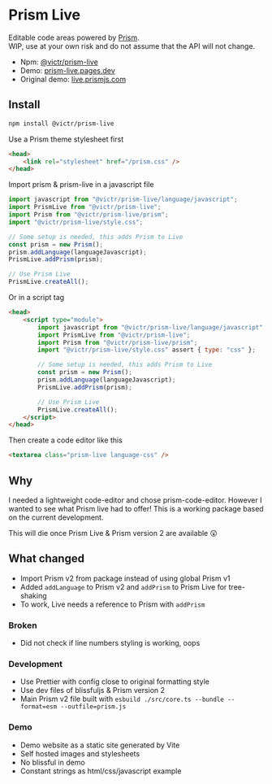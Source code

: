 # Prism Live

Editable code areas powered by [Prism](https://prismjs.com/).    
WIP, use at your own risk and do not assume that the API will not change.

- Npm: [@victr/prism-live](https://www.npmjs.com/package/@victr/prism-live)
- Demo: [prism-live.pages.dev](https://prism-live.pages.dev)
- Original demo: [live.prismjs.com](https://live.prismjs.com)

## Install

```bash
npm install @victr/prism-live
```

Use a Prism theme stylesheet first

```html
<head>
    <link rel="stylesheet" href="/prism.css" />
</head>
```

Import prism & prism-live in a javascript file

```javascript
import javascript from "@victr/prism-live/language/javascript";
import PrismLive from "@victr/prism-live";
import Prism from "@victr/prism-live/prism";
import "@victr/prism-live/style.css";

// Some setup is needed, this adds Prism to Live
const prism = new Prism();
prism.addLanguage(languageJavascript);
PrismLive.addPrism(prism);

// Use Prism Live
PrismLive.createAll();
```

Or in a script tag

```html
<head>
    <script type="module">
        import javascript from "@victr/prism-live/language/javascript";
        import PrismLive from "@victr/prism-live";
        import Prism from "@victr/prism-live/prism";
        import "@victr/prism-live/style.css" assert { type: "css" };

        // Some setup is needed, this adds Prism to Live
        const prism = new Prism();
        prism.addLanguage(languageJavascript);
        PrismLive.addPrism(prism);

        // Use Prism Live
        PrismLive.createAll();
    </script>
</head>
```

Then create a code editor like this

```html
<textarea class="prism-live language-css" />
```

## Why

I needed a lightweight code-editor and chose prism-code-editor. However I wanted to see what Prism live had to offer! This is a working package based on the current development.

This will die once Prism Live & Prism version 2 are available 😲

## What changed

-	Import Prism v2 from package instead of using global Prism v1
-	Added `addLanguage` to Prism v2 and `addPrism` to Prism Live for tree-shaking
-	To work, Live needs a reference to Prism with `addPrism`

### Broken

-	Did not check if line numbers styling is working, oops

### Development

-	Use Prettier with config close to original formatting style
-	Use dev files of blissfuljs & Prism version 2
-	Main Prism v2 file built with `esbuild ./src/core.ts --bundle --format=esm --outfile=prism.js`

### Demo

-	Demo website as a static site generated by Vite
-	Self hosted images and stylesheets
-	No blissful in demo
-	Constant strings as html/css/javascript example
